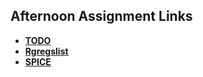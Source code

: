 ## Afternoon Assignment Links

* **[TODO](https://github.com/emcneeley/Todo.git)**
* **[Rgregslist](https://github.com/emcneeley/gregslist.git)**
* **[SPICE](https://github.com/emcneeley/AllSpice.client.git)**
